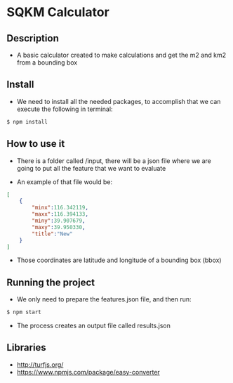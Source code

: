 # SQKM Calculator

## Description

* A basic calculator created to make calculations and get the m2 and km2 from a bounding box

## Install

* We need to install all the needed packages, to accomplish that we can execute the following in terminal:

```sh
$ npm install
```

## How to use it

* There is a folder called /input, there will be a json file where we are going to put all the feature that we
		want to evaluate

* An example of that file would be:

```json
[
	{
		"minx":116.342119,
		"maxx":116.394133,
		"miny":39.907679,
		"maxy":39.950330,
		"title":"New"
	}
]
```

* Those coordinates are latitude and longitude of a bounding box (bbox)

## Running the project

* We only need to prepare the features.json file, and then run:

```sh
$ npm start
```

* The process creates an output file called results.json

## Libraries

* http://turfjs.org/
* https://www.npmjs.com/package/easy-converter
